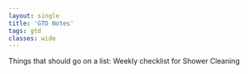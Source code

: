 ```yaml
---
layout: single
title: 'GTD Notes'
tags: gtd
classes: wide
---
```


Things that should go on a list:
Weekly checklist for Shower Cleaning